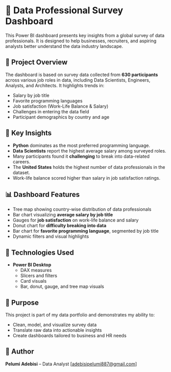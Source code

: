 # 💼 Data Professional Survey Dashboard

This Power BI dashboard presents key insights from a global survey of data professionals. It is designed to help businesses, recruiters, and aspiring analysts better understand the data industry landscape.

## 📌 Project Overview

The dashboard is based on survey data collected from **630 participants** across various job roles in data, including Data Scientists, Engineers, Analysts, and Architects. It highlights trends in:

- Salary by job title
- Favorite programming languages
- Job satisfaction (Work-Life Balance & Salary)
- Challenges in entering the data field
- Participant demographics by country and age

## 🧠 Key Insights

- **Python** dominates as the most preferred programming language.
- **Data Scientists** report the highest average salary among surveyed roles.
- Many participants found it **challenging** to break into data-related careers.
- The **United States** holds the highest number of data professionals in the dataset.
- Work-life balance scored higher than salary in job satisfaction ratings.

## 📊 Dashboard Features

- Tree map showing country-wise distribution of data professionals
- Bar chart visualizing **average salary by job title**
- Gauges for **job satisfaction** on work-life balance and salary
- Donut chart for **difficulty breaking into data**
- Bar chart for **favorite programming language**, segmented by job title
- Dynamic filters and visual highlights

## 📁 Technologies Used

- **Power BI Desktop**
  - DAX measures
  - Slicers and filters
  - Card visuals
  - Bar, donut, gauge, and tree map visuals

## 🎯 Purpose

This project is part of my data portfolio and demonstrates my ability to:
- Clean, model, and visualize survey data
- Translate raw data into actionable insights
- Create dashboards tailored to business and HR needs

## 👤 Author

**Pelumi Adebisi** – Data Analyst
[adebisipelumi887@gmail.com]


